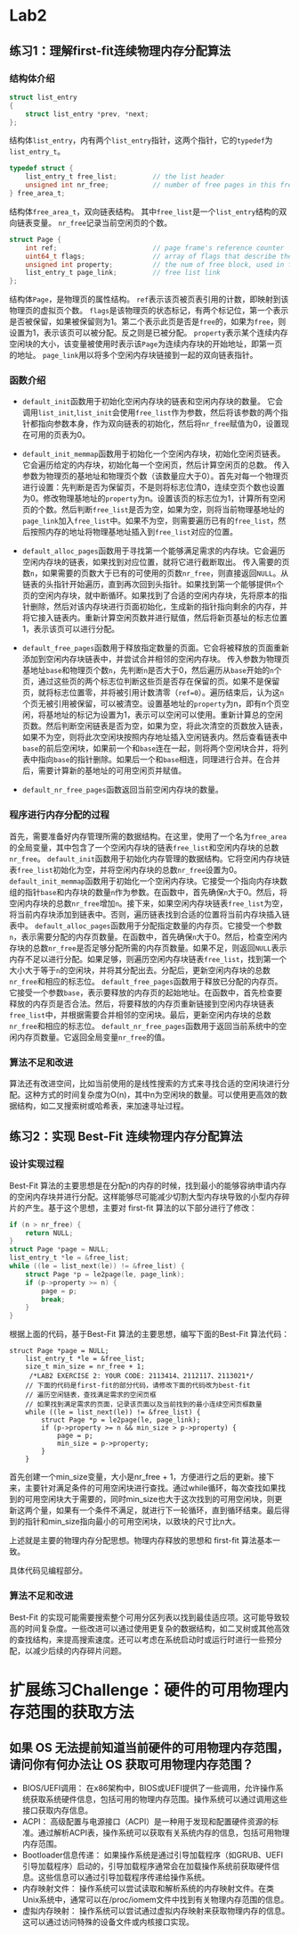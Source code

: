 # Lab2

## 练习1：理解first-fit连续物理内存分配算法

### 结构体介绍

```c
struct list_entry
{
    struct list_entry *prev, *next;
};
```

结构体`list_entry`，内有两个`list_entry`指针，这两个指针，它的`typedef`为`list_entry_t`。

```c
typedef struct {
    list_entry_t free_list;         // the list header
    unsigned int nr_free;           // number of free pages in this free list
} free_area_t;
```

结构体`free_area_t`，双向链表结构。
其中`free_list`是一个`list_entry`结构的双向链表变量。
`nr_free`记录当前空闲页的个数。

```c
struct Page {
    int ref;                        // page frame's reference counter
    uint64_t flags;                 // array of flags that describe the status of the page frame
    unsigned int property;          // the num of free block, used in first fit pm manager
    list_entry_t page_link;         // free list link
};
```

结构体`Page`，是物理页的属性结构。
`ref`表示该页被页表引用的计数，即映射到该物理页的虚拟页个数。
`flags`是该物理页的状态标记，有两个标记位，第一个表示是否被保留，如果被保留则为1。第二个表示此页是否是`free`的，如果为`free`，则设置为1，表示该页可以被分配。反之则是已被分配。
`property`表示某个连续内存空闲块的大小，该变量被使用时表示该`Page`为连续内存块的开始地址，即第一页的地址。
`page_link`用以将多个空闲内存块链接到一起的双向链表指针。

### 函数介绍

+ `default_init`函数用于初始化空闲内存块的链表和空闲内存块的数量。
它会调用`list_init`,`list_init`会使用`free_list`作为参数，然后将该参数的两个指针都指向参数本身，作为双向链表的初始化，然后将`nr_free`赋值为0，设置现在可用的页表为0。

+ `default_init_memmap`函数用于初始化一个空闲内存块，初始化空闲页链表。它会遍历给定的内存块，初始化每一个空闲页，然后计算空闲页的总数。
  传入参数为物理页的基地址和物理页个数（该数量应大于0）。首先对每一个物理页进行设置：先判断是否为保留页，不是则将标志位清0，连续空页个数也设置为0。修改物理基地址的`property`为n。设置该页的标志位为1，计算所有空闲页的个数。然后判断`free_list`是否为空，如果为空，则将当前物理基地址的`page_link`加入`free_list`中。如果不为空，则需要遍历已有的`free_list`，然后按照内存的地址将物理基地址插入到`free_list`对应的位置。

+ `default_alloc_pages`函数用于寻找第一个能够满足需求的内存块。它会遍历空闲内存块的链表，如果找到对应位置，就将它进行截断取出。
  传入需要的页数`n`，如果需要的页数大于已有的可使用的页数`nr_free`，则直接返回`NULL`。从链表的头指针开始遍历，直到再次回到头指针。如果找到第一个能够提供`n`个页的空闲内存块，就中断循环。如果找到了合适的空闲内存块，先将原本的指针删除，然后对该内存块进行页面初始化，生成新的指针指向剩余的内存，并将它接入链表内。重新计算空闲页数并进行赋值，然后将新页基址的标志位置1，表示该页可以进行分配。

+ `default_free_pages`函数用于释放指定数量的页面。它会将被释放的页面重新添加到空闲内存块链表中，并尝试合并相邻的空闲内存块。
  传入参数为物理页基地址`base`和物理页个数`n`，先判断`n`是否大于0，然后遍历从`base`开始的`n`个页，通过这些页的两个标志位判断这些页是否存在保留的页。如果不是保留页，就将标志位置零，并将被引用计数清零（`ref=0`）。遍历结束后，认为这`n`个页无被引用被保留，可以被清空。设置基地址的`property`为n，即有n个页空闲，将基地址的标记为设置为1，表示可以空闲可以使用。重新计算总的空闲页数。然后判断空闲链表是否为空，如果为空，将此次清空的页数放入链表，如果不为空，则将此次空闲块按照内存地址插入空闲链表内。然后查看链表中`base`的前后空闲块，如果前一个和`base`连在一起，则将两个空闲块合并，将列表中指向`base`的指针删除。如果后一个和`base`相连，同理进行合并。在合并后，需要计算新的基地址的可用空闲页并赋值。

+ `default_nr_free_pages`函数返回当前空闲内存块的数量。

### 程序进行内存分配的过程

首先，需要准备好内存管理所需的数据结构。在这里，使用了一个名为`free_area`的全局变量，其中包含了一个空闲内存块的链表`free_list`和空闲内存块的总数`nr_free`。
`default_init`函数用于初始化内存管理的数据结构。它将空闲内存块链表`free_list`初始化为空，并将空闲内存块的总数`nr_free`设置为0。
`default_init_memmap`函数用于初始化一个空闲内存块。它接受一个指向内存块数组的指针`base`和内存块的数量`n`作为参数。在函数中，首先确保`n`大于0。然后，将空闲内存块的总数`nr_free`增加`n`。接下来，如果空闲内存块链表`free_list`为空，将当前内存块添加到链表中。否则，遍历链表找到合适的位置将当前内存块插入链表中。
`default_alloc_pages`函数用于分配指定数量的内存页。它接受一个参数`n`，表示需要分配的内存页数量。在函数中，首先确保`n`大于0。然后，检查空闲内存块的总数`nr_free`是否足够分配所需的内存页数量。如果不足，则返回`NULL`表示内存不足以进行分配。如果足够，则遍历空闲内存块链表`free_list`，找到第一个大小大于等于`n`的空闲块，并将其分配出去。分配后，更新空闲内存块的总数`nr_free`和相应的标志位。
`default_free_pages`函数用于释放已分配的内存页。它接受一个参数`base`，表示要释放的内存页的起始地址。在函数中，首先检查要释放的内存页是否合法。然后，将要释放的内存页重新链接到空闲内存块链表`free_list`中，并根据需要合并相邻的空闲块。最后，更新空闲内存块的总数`nr_free`和相应的标志位。
`default_nr_free_pages`函数用于返回当前系统中的空闲内存页数量。它返回全局变量`nr_free`的值。

### 算法不足和改进

算法还有改进空间，比如当前使用的是线性搜索的方式来寻找合适的空闲块进行分配。这种方式的时间复杂度为O(n)，其中n为空闲块的数量。可以使用更高效的数据结构，如二叉搜索树或哈希表，来加速寻址过程。

## 练习2：实现 Best-Fit 连续物理内存分配算法

### 设计实现过程

Best-Fit 算法的主要思想是在分配n的内存的时候，找到最小的能够容纳申请内存的空闲内存块并进行分配。这样能够尽可能减少切割大型内存块导致的小型内存碎片的产生。基于这个思想，主要对 first-fit 算法的以下部分进行了修改：

```C
if (n > nr_free) {
    return NULL;
}
struct Page *page = NULL;
list_entry_t *le = &free_list;
while ((le = list_next(le)) != &free_list) {
    struct Page *p = le2page(le, page_link);
    if (p->property >= n) {
        page = p;
        break;
    }
}
```

根据上面的代码，基于Best-Fit 算法的主要思想，编写下面的Best-Fit 算法代码：

```
struct Page *page = NULL;
    list_entry_t *le = &free_list;
    size_t min_size = nr_free + 1;
     /*LAB2 EXERCISE 2: YOUR CODE: 2113414、2112117、2113021*/ 
    // 下面的代码是first-fit的部分代码，请修改下面的代码改为best-fit
    // 遍历空闲链表，查找满足需求的空闲页框
    // 如果找到满足需求的页面，记录该页面以及当前找到的最小连续空闲页框数量
    while ((le = list_next(le)) != &free_list) {
        struct Page *p = le2page(le, page_link);
        if (p->property >= n && min_size > p->property) {
            page = p;
            min_size = p->property;
        }
    }
```

首先创建一个min_size变量，大小是nr_free + 1，方便进行之后的更新。接下来，主要针对满足条件的可用空闲块进行查找。通过while循环，每次查找如果找到的可用空闲块大于需要的，同时min_size也大于这次找到的可用空闲块，则更新这两个量，如果有一个条件不满足，就进行下一轮循环，直到循环结束。最后得到的指针和min_size指向最小的可用空闲块，以致块的尺寸比n大。

上述就是主要的物理内存分配思想。物理内存释放的思想和 first-fit 算法基本一致。

具体代码见编程部分。

### 算法不足和改进

Best-Fit 的实现可能需要搜索整个可用分区列表以找到最佳适应项。这可能导致较高的时间复杂度。一些改进可以通过使用更复杂的数据结构，如二叉树或其他高效的查找结构，来提高搜索速度。还可以考虑在系统启动时或运行时进行一些预分配，以减少后续的内存碎片问题。

# 扩展练习Challenge：硬件的可用物理内存范围的获取方法

## 如果 OS 无法提前知道当前硬件的可用物理内存范围，请问你有何办法让 OS 获取可用物理内存范围？

+ BIOS/UEFI调用： 在x86架构中，BIOS或UEFI提供了一些调用，允许操作系统获取系统硬件信息，包括可用的物理内存范围。操作系统可以通过调用这些接口获取内存信息。
+ ACPI： 高级配置与电源接口（ACPI）是一种用于发现和配置硬件资源的标准。通过解析ACPI表，操作系统可以获取有关系统内存的信息，包括可用物理内存范围。
+ Bootloader信息传递： 如果操作系统是通过引导加载程序（如GRUB、UEFI引导加载程序）启动的，引导加载程序通常会在加载操作系统前获取硬件信息。这些信息可以通过引导加载程序传递给操作系统。
+ 内存映射文件： 操作系统可以尝试读取和解析系统的内存映射文件。在类Unix系统中，通常可以在/proc/iomem文件中找到有关物理内存范围的信息。
+ 虚拟内存映射： 操作系统可以尝试通过虚拟内存映射来获取物理内存的信息。这可以通过访问特殊的设备文件或内核接口实现。

